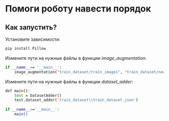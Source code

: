 # Помоги роботу навести порядок

## Как запустить?

Установите зависимости:
```sh
pip install Pillow
```

Измените пути на нужные файлы в функции *image_augmentation*:
```sh
if __name__== '__main__':
    image_augmentation("train_dataset/train_images", "train_dataset/new_images")
```

Измените пути на нужные файлы в функции *dataset_adder*:
```sh
def main():
    test = DatasetAdder()  
    test.dataset_adder('train_dataset\\train_dataset.json')
    
if __name__=='__main__':
    main()
```

